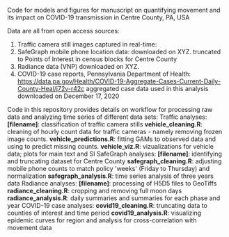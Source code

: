 Code for models and figures for manuscript on quantifying movement and its impact on COVID-19 transmission in Centre County, PA, USA

Data are all from open access sources:
1. Traffic camera still images captured in real-time:
2. SafeGraph mobile phone location data:
    downloaded on XYZ. truncated to Points of Interest in census blocks for Centre County
3. Radiance data (VNP)
    downloaded on XYZ. 
4. COVID-19 case reports, Pennsylvania Department of Health:
  https://data.pa.gov/Health/COVID-19-Aggregate-Cases-Current-Daily-County-Heal/j72v-r42c
  aggregated case data used in this analysis downloaded on December 17, 2020
  
Code in this repository provides details on workflow for processing raw data and analyzing time series of different data sets:
Traffic analyses:
  **[filename]**: classification of traffic camera stills
  **vehicle_cleaning.R**: cleaning of hourly count data for traffic cameras - namely removing frozen image counts.
  **vehicle_predictions.R**: fitting GAMs to observed data and using to predict missing counts.
  **vehicle_viz.R**: vizualizations for vehicle data; plots for main text and SI
SafeGraph analyses:
  **[filename]**: identifying and truncating dataset for Centre County
  **safegraph_cleaning.R**: adjusting mobile phone counts to match policy 'weeks' (Friday to Thursday) and normalization
  **safegraph_analysis.R**: time series analysis of three years data
Radiance analyses:
  **[filename]**: processing of H5D5 files to GeoTiffs
  **radiance_cleaning.R**: cropping and removing full moon days
  **radiance_analysis.R**: daily summaries and summaries for each phase and year 
COVID-19 case analyses:
  **covid19_cleaning.R**: truncating data to counties of interest and time period
  **covid19_analysis.R**: visualizing epidemic curves for region and analysis for cross-correlation with movement data
  
